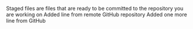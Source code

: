 Staged files are files that are ready to be committed to the repository you are working on
Added line from remote GitHub repository
Added one more line from GitHub

